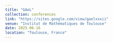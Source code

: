 ```yaml
---
title: "GAeL"
collection: conferences
link: "https://sites.google.com/view/gaelxxxii"
venue: "Institut de Mathématiques de Toulouse"
date: 2025-06-16
location: "Toulouse, France"
---
```

